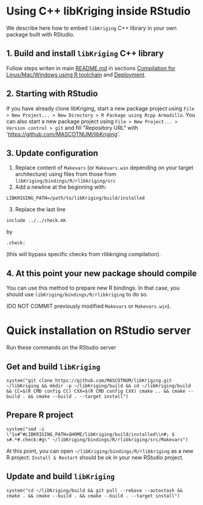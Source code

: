 # Using C++ libKriging inside RStudio

We describe here how to embed `libKriging` C++ library in your own package built with RStudio.

## 1. Build and install `libKriging` C++ library

Follow steps writen in main [README.md](../../README.md) in sections
[Compilation for Linux/Mac/Windows using R toolchain](../../README.md#compilation-for-linuxmacwindows-using-r-toolchain) and [Deployment](../../README.md#deployment).

## 2. Starting with RStudio

If you have already clone libKriging, start a new package project using `File > New Project... > New Directory > R Package using Rcpp Armadillo`. You can also start a new package project using `File > New Project... > Version control > git` and fill "Repository URL" with 'https://github.com/MASCOTNUM/libKriging'.

## 3. Update configuration

1. Replace content of `Makevars` (or `Makevars.win` depending on your target architecture) using files from those from `libKriging/bindings/R/rlibkriging/src`
2. Add a newline at the beginning with:
```
LIBKRIGING_PATH=/path/to/libKriging/build/installed
```
3. Replace the last line
```
include ../../check.mk
```
by
```
.check:
```
(this will bypass specific checks from rlibkriging compilation).

## 4. At this point your new package should compile

You can use this method to prepare new R bindings. In that case, you should use `libKriging/bindings/R/rlibkriging` to do so.

(DO NOT COMMIT previously modified `Makevars` or `Makevars.win`).

# Quick installation on RStudio server

Run these commands on the RStudio server

## Get and build `libKriging`
```
system("git clone https://github.com/MASCOTNUM/libKriging.git ~/libKriging && mkdir -p ~/libKriging/build && cd ~/libKriging/build && CC=$(R CMD config CC) CXX=$(R CMD config CXX) cmake .. && cmake --build . && cmake --build . --target install")
```

## Prepare R project
```
system("sed -i \"1s#^#LIBKRIGING_PATH=$HOME/libKriging/build/installed\\n#; $ s#.*#.check:#g\" ~/libKriging/bindings/R/rlibkriging/src/Makevars")
```

At this point, you can open `~/libKriging/bindings/R/rlibkriging` as a new R project. `Install & Restart` should be ok in your new RStudio project.

## Update and build `libKriging`
```
system("cd ~/libKriging/build && git pull --rebase --autostash && cmake . && cmake --build . && cmake --build . --target install")
```










